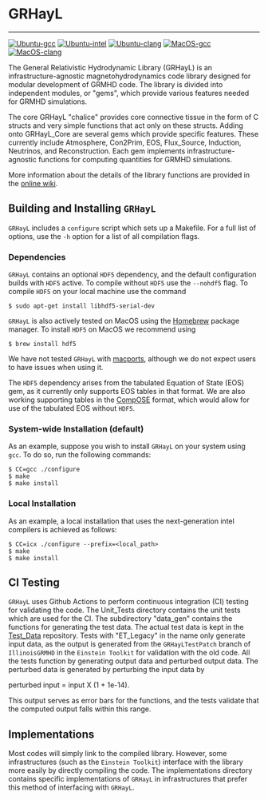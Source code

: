 # GRHayL

---

[![Ubuntu-gcc](https://github.com/GRHayL/GRHayL/actions/workflows/github-actions-Ubuntu-gcc.yml/badge.svg)](https://github.com/GRHayL/GRHayL/actions/workflows/github-actions-Ubuntu-gcc.yml)
[![Ubuntu-intel](https://github.com/GRHayL/GRHayL/actions/workflows/github-actions-Ubuntu-intel.yml/badge.svg)](https://github.com/GRHayL/GRHayL/actions/workflows/github-actions-Ubuntu-intel.yml)
[![Ubuntu-clang](https://github.com/GRHayL/GRHayL/actions/workflows/github-actions-Ubuntu-clang.yml/badge.svg)](https://github.com/GRHayL/GRHayL/actions/workflows/github-actions-Ubuntu-clang.yml)
[![MacOS-gcc](https://github.com/GRHayL/GRHayL/actions/workflows/github-actions-MacOS-gcc.yml/badge.svg)](https://github.com/GRHayL/GRHayL/actions/workflows/github-actions-MacOS-gcc.yml)
[![MacOS-clang](https://github.com/GRHayL/GRHayL/actions/workflows/github-actions-MacOS-clang.yml/badge.svg)](https://github.com/GRHayL/GRHayL/actions/workflows/github-actions-MacOS-clang.yml)
<!---[![codecov](https://codecov.io/gh/GRHayL/GRHayL/branch/main/graph/badge.svg)](https://codecov.io/gh/GRHayL/GRHayL)-->

The General Relativistic Hydrodynamic Library (GRHayL) is an infrastructure-agnostic
magnetohydrodynamics code library designed for modular development of GRMHD code.
The library is divided into independent modules, or "gems", which provide various
features needed for GRMHD simulations.

The core GRHayL "chalice" provides core connective tissue in the form of C structs
and very simple functions that act only on these structs. Adding onto GRHayL_Core are
several gems which provide specific features. These currently include Atmosphere, Con2Prim,
EOS, Flux_Source, Induction, Neutrinos, and Reconstruction. Each gem implements
infrastructure-agnostic functions for computing quantities for GRMHD simulations.

More information about the details of the library functions are provided in the
[online wiki](https://github.com/GRHayL/GRHayL/wiki).

## Building and Installing `GRHayL`

`GRHayL` includes a `configure` script which sets up a Makefile. For a full list of options,
use the `-h` option for a list of all compilation flags.

### Dependencies

`GRHayL` contains an optional `HDF5` dependency, and the default configuration builds with `HDF5`
active. To compile without `HDF5` use the `--nohdf5` flag. To compile `HDF5` on your local machine
use the command

```shell
$ sudo apt-get install libhdf5-serial-dev
```

`GRHayL` is also actively tested on MacOS using the [Homebrew](https://brew.sh/)
package manager. To install `HDF5` on MacOS we recommend using

```shell
$ brew install hdf5
```

We have not tested `GRHayL` with [macports](https://www.macports.org/), although
we do not expect users to have issues when using it.

The `HDF5` dependency arises from the tabulated Equation of State (EOS) gem, as
it currently only supports EOS tables in that format. We are also
working supporting tables in the [CompOSE](https://compose.obspm.fr/table)
format, which would allow for use of the tabulated EOS without `HDF5`.

### System-wide Installation (default)

As an example, suppose you wish to install `GRHayL` on your system using
`gcc`. To do so, run the following commands:

```shell
$ CC=gcc ./configure
$ make
$ make install
```

### Local Installation

As an example, a local installation that uses the next-generation intel
compilers is achieved as follows:

```shell
$ CC=icx ./configure --prefix=<local_path>
$ make
$ make install
```

## CI Testing

`GRHayL` uses Github Actions to perform continuous integration (CI) testing for validating the code.
The Unit_Tests directory contains the unit tests which are used for the CI. The subdirectory
"data_gen" contains the functions for generating the test data. The actual test data is kept in
the [Test_Data](https://github.com/GRHayL/Test_Data) repository. Tests with "ET_Legacy" in the name
only generate input data, as the output is generated from the `GRHayLTestPatch` branch of `IllinoisGRMHD`
in the `Einstein Toolkit` for validation with the old code. All the tests function by generating
output data and perturbed output data. The perturbed data is generated by perturbing the input data by

perturbed input = input X (1 + 1e-14).

This output serves as error bars for the functions, and the tests validate that the computed output falls
within this range.

## Implementations

Most codes will simply link to the compiled library. However, some infrastructures (such as
the `Einstein Toolkit`) interface with the library more easily by directly compiling the code.
The implementations directory contains specific implementations of `GRHayL` in infrastructures
that prefer this method of interfacing with `GRHayL`.
